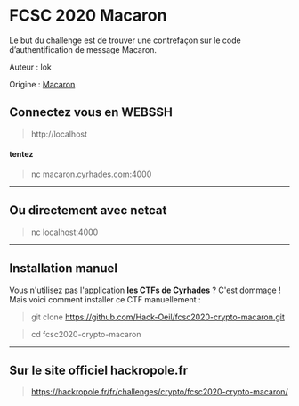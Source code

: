 # FCSC 2020 Macaron

Le but du challenge est de trouver une contrefaçon sur le code d’authentification de message Macaron.



Auteur : lok

Origine : [Macaron](https://hackropole.fr/fr/challenges/crypto/fcsc2020-crypto-macaron/)


## Connectez vous en WEBSSH
> http://localhost


#### tentez 
> nc macaron.cyrhades.com:4000


-----------

## Ou directement avec netcat
> nc localhost:4000

-----------

## Installation manuel
Vous n'utilisez pas l'application **les CTFs de Cyrhades** ? C'est dommage !
Mais voici comment installer ce CTF manuellement :

> git clone https://github.com/Hack-Oeil/fcsc2020-crypto-macaron.git

> cd fcsc2020-crypto-macaron


-----------

## Sur le site officiel hackropole.fr
> https://hackropole.fr/fr/challenges/crypto/fcsc2020-crypto-macaron/